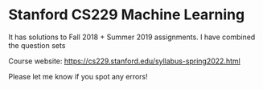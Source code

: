 # Stanford CS229 Machine Learning

It has solutions to Fall 2018 + Summer 2019 assignments. I have combined the question sets 

Course website: https://cs229.stanford.edu/syllabus-spring2022.html

Please let me know if you spot any errors!
